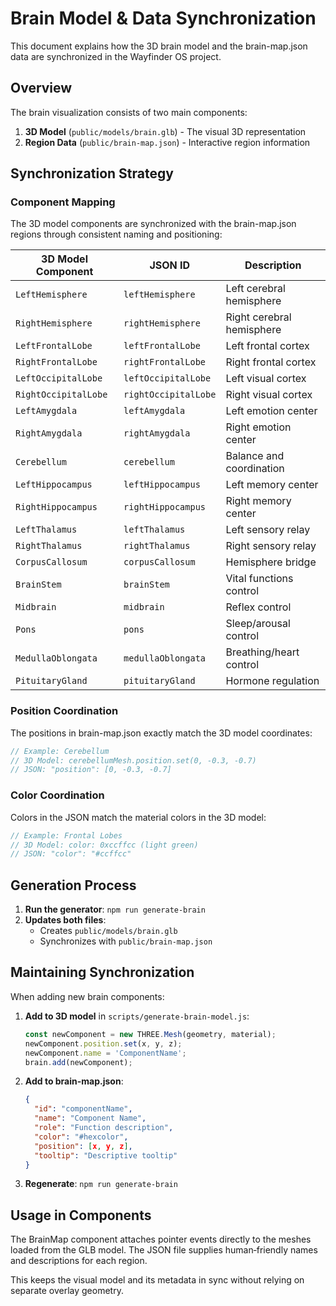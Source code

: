 # Brain Model & Data Synchronization

This document explains how the 3D brain model and the brain-map.json data are synchronized in the Wayfinder OS project.

## Overview

The brain visualization consists of two main components:
1. **3D Model** (`public/models/brain.glb`) - The visual 3D representation
2. **Region Data** (`public/brain-map.json`) - Interactive region information

## Synchronization Strategy

### Component Mapping

The 3D model components are synchronized with the brain-map.json regions through consistent naming and positioning:

| 3D Model Component | JSON ID | Description |
|-------------------|---------|-------------|
| `LeftHemisphere` | `leftHemisphere` | Left cerebral hemisphere |
| `RightHemisphere` | `rightHemisphere` | Right cerebral hemisphere |
| `LeftFrontalLobe` | `leftFrontalLobe` | Left frontal cortex |
| `RightFrontalLobe` | `rightFrontalLobe` | Right frontal cortex |
| `LeftOccipitalLobe` | `leftOccipitalLobe` | Left visual cortex |
| `RightOccipitalLobe` | `rightOccipitalLobe` | Right visual cortex |
| `LeftAmygdala` | `leftAmygdala` | Left emotion center |
| `RightAmygdala` | `rightAmygdala` | Right emotion center |
| `Cerebellum` | `cerebellum` | Balance and coordination |
| `LeftHippocampus` | `leftHippocampus` | Left memory center |
| `RightHippocampus` | `rightHippocampus` | Right memory center |
| `LeftThalamus` | `leftThalamus` | Left sensory relay |
| `RightThalamus` | `rightThalamus` | Right sensory relay |
| `CorpusCallosum` | `corpusCallosum` | Hemisphere bridge |
| `BrainStem` | `brainStem` | Vital functions control |
| `Midbrain` | `midbrain` | Reflex control |
| `Pons` | `pons` | Sleep/arousal control |
| `MedullaOblongata` | `medullaOblongata` | Breathing/heart control |
| `PituitaryGland` | `pituitaryGland` | Hormone regulation |

### Position Coordination

The positions in brain-map.json exactly match the 3D model coordinates:

```javascript
// Example: Cerebellum
// 3D Model: cerebellumMesh.position.set(0, -0.3, -0.7)
// JSON: "position": [0, -0.3, -0.7]
```

### Color Coordination

Colors in the JSON match the material colors in the 3D model:

```javascript
// Example: Frontal Lobes
// 3D Model: color: 0xccffcc (light green)
// JSON: "color": "#ccffcc"
```

## Generation Process

1. **Run the generator**: `npm run generate-brain`
2. **Updates both files**:
   - Creates `public/models/brain.glb`
   - Synchronizes with `public/brain-map.json`

## Maintaining Synchronization

When adding new brain components:

1. **Add to 3D model** in `scripts/generate-brain-model.js`:
   ```javascript
   const newComponent = new THREE.Mesh(geometry, material);
   newComponent.position.set(x, y, z);
   newComponent.name = 'ComponentName';
   brain.add(newComponent);
   ```

2. **Add to brain-map.json**:
   ```json
   {
     "id": "componentName",
     "name": "Component Name",
     "role": "Function description",
     "color": "#hexcolor",
     "position": [x, y, z],
     "tooltip": "Descriptive tooltip"
   }
   ```

3. **Regenerate**: `npm run generate-brain`

## Usage in Components

The BrainMap component attaches pointer events directly to the meshes loaded from the GLB model. The JSON file supplies human‑friendly names and descriptions for each region.

This keeps the visual model and its metadata in sync without relying on separate overlay geometry.
